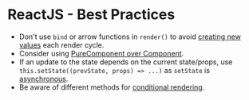 # ReactJS - Best Practices

- Don't use `bind` or arrow functions in `render()` to avoid [creating new values]( https://blog.vixlet.com/react-at-light-speed-78cd172a6411#a45a) each render cycle.
- Consider using [PureComponent over Component](https://60devs.com/pure-component-in-react.html).
- If an update to the state depends on the current state/props, use `this.setState((prevState, props) => ...)` as `setState` is [asynchronous](https://facebook.github.io/react/docs/react-component.html#setstate).
- Be aware of different methods for [conditional rendering](https://www.robinwieruch.de/conditional-rendering-react/#enums).

